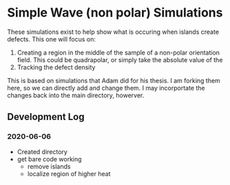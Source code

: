# Simple Wave (non polar) Simulations

These simulations exist to help show what is occuring when islands create defects. This one will focus on:
1. Creating a region in the middle of the sample of a non-polar orientation field. This could be quadrapolar, or simply take the absolute value of the 
2. Tracking the defect density

This is based on simulations that Adam did for his thesis. I am forking them here, so we can directly add and change them. I may incorportate the changes back into the main directory, howerver.




## Development Log

### 2020-06-06
- Created directory
- get bare code working 
    - remove islands
    - localize region of higher heat

